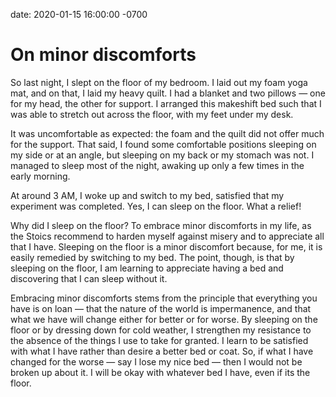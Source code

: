 
date: 2020-01-15 16:00:00 -0700

# On minor discomforts

So last night, I slept on the floor of my bedroom. I laid out my foam yoga mat, and on that, I laid my heavy quilt. I had a blanket and two pillows — one for my head, the other for support. I arranged this makeshift bed such that I was able to stretch out across the floor, with my feet under my desk.

It was uncomfortable as expected: the foam and the quilt did not offer much for the support. That said, I found some comfortable positions sleeping on my side or at an angle, but sleeping on my back or my stomach was not. I managed to sleep most of the night, awaking up only a few times in the early morning.

At around 3 AM, I woke up and switch to my bed, satisfied that my experiment was completed. Yes, I can sleep on the floor. What a relief!

Why did I sleep on the floor? To embrace minor discomforts in my life, as the Stoics recommend to harden myself against misery and to appreciate all that I have. Sleeping on the floor is a minor discomfort because, for me, it is easily remedied by switching to my bed. The point, though, is that by sleeping on the floor, I am learning to appreciate having a bed and discovering that I can sleep without it.

Embracing minor discomforts stems from the principle that everything you have is on loan — that the nature of the world is impermanence, and that what we have will change either for better or for worse. By sleeping on the floor or by dressing down for cold weather, I strengthen my resistance to the absence of the things I use to take for granted. I learn to be satisfied with what I have rather than desire a better bed or coat. So, if what I have changed for the worse — say I lose my nice bed — then I would not be broken up about it. I will be okay with whatever bed I have, even if its the floor.
